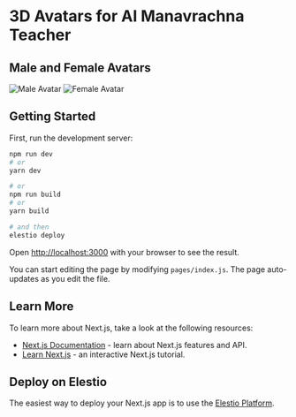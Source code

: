 # 3D Avatars for AI Manavrachna Teacher

## Male and Female Avatars

![Male Avatar](./public/images/Male_Manavrachna_Homepage.png)
![Female Avatar](./public/images/Female_Manavrachna_Homepage.png)

## Getting Started

First, run the development server:

```bash
npm run dev
# or
yarn dev

# or
npm run build
# or
yarn build

# and then
elestio deploy
```

Open [http://localhost:3000](http://localhost:3000) with your browser to see the result.

You can start editing the page by modifying `pages/index.js`. The page auto-updates as you edit the file.

## Learn More

To learn more about Next.js, take a look at the following resources:

- [Next.js Documentation](https://nextjs.org/docs) - learn about Next.js features and API.
- [Learn Next.js](https://nextjs.org/learn) - an interactive Next.js tutorial.

## Deploy on Elestio

The easiest way to deploy your Next.js app is to use the [Elestio Platform](https://ellest.io).

